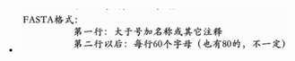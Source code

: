 + ![image-20220502100624108](https://raw.githubusercontent.com/smallzhong/new_new_new_picgo_picbed/main/image-20220502100624108.png)